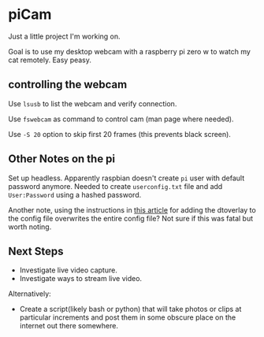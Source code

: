 # piCam

Just a little project I'm working on.

Goal is to use my desktop webcam with a raspberry pi zero w to watch my cat
remotely. Easy peasy.

<!--ip for pi - 192.168.1.17-->

## controlling the webcam

Use `lsusb` to list the webcam and verify connection.


Use `fswebcam` as command to control cam (man page where needed).

Use `-S 20` option to skip first 20 frames (this prevents black screen).


## Other Notes on the pi

Set up headless. Apparently raspbian doesn't create `pi` user with default
password anymore. Needed to create `userconfig.txt` file and add `User:Password`
using a hashed password.

Another note, using the instructions in [this article](https://web.archive.org/web/20200130073401/https://marcelwiget.blog/2018/12/02/tether-rpi-to-ipad-pro-via-ethernet-over-usb-c/amp/) for adding the dtoverlay to the config file overwrites the entire config file? Not sure if this was fatal but worth noting.

## Next Steps

* Investigate live video capture.
* Investigate ways to stream live video.

Alternatively:
* Create a script(likely bash or python) that will take photos or clips at particular increments and post them in some obscure place on the internet out there somewhere.

